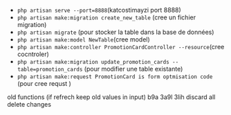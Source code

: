<ul>
  <li><code>php artisan serve --port=8888</code>(katcostimayzi port 8888)</li>
  <li><code>php artisan make:migration create_new_table</code> (cree un fichier migration)</li>
  <li><code>php artisan migrate</code> (pour stocker la table dans la base de données)</li>
  <li><code>php artisan make:model NewTable</code>(cree model)</li>
  <li><code>php artisan make:controller PromotionCardController --resource</code>(cree cocntroler)</li>
  <li><code>php artisan make:migration update_promotion_cards --table=promotion_cards</code> (pour modifier une table existante)</li>
  <li><code>php artisan make:request PromotionCard is form optmisation code </code> (pour cree requst )</li>
</ul>




old functions (if refrech keep old values in input) b9a 3a9l 3lih 
discard all delete changes


